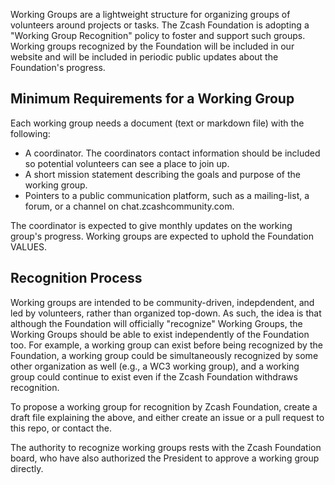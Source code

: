 Working Groups are a lightweight structure for organizing groups of volunteers around projects or tasks. The Zcash Foundation is adopting a "Working Group Recognition" policy to foster and support such groups. Working groups recognized by the Foundation will be included in our website and will be included in periodic public updates about the Foundation's progress.

Minimum Requirements for a Working Group
----------------------------------------
Each working group needs a document (text or markdown file) with the following:
- A coordinator. The coordinators contact information should be included so potential volunteers can see a place to join up.
- A short mission statement describing the goals and purpose of the working group.
- Pointers to a public communication platform, such as a mailing-list, a forum, or a channel on chat.zcashcommunity.com.

The coordinator is expected to give monthly updates on the working group's progress. Working groups are expected to uphold the Foundation VALUES.

Recognition Process
-------------------
Working groups are intended to be community-driven, indepdendent, and led by volunteers, rather than organized top-down.
As such, the idea is that although the Foundation will officially "recognize" Working Groups, the Working Groups should be able to exist independently of the Foundation too. For example, a working group can exist before being recognized by the Foundation, a working group could be simultaneously recognized by some other organization as well (e.g., a WC3 working group), and a working group could continue to exist even if the Zcash Foundation withdraws recognition.

To propose a working group for recognition by Zcash Foundation, create a draft file explaining the above, and either create an issue or a pull request to this repo, or contact the.

The authority to recognize working groups rests with the Zcash Foundation board, who have also authorized the President to approve a working group directly.
